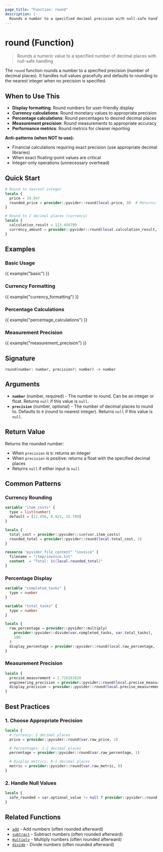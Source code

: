 ```yaml
---
page_title: "Function: round"
description: |-
  Rounds a number to a specified decimal precision with null-safe handling
---
```


# round (Function)

> Rounds a numeric value to a specified number of decimal places with null-safe handling

The `round` function rounds a number to a specified precision (number of decimal places). It handles null values gracefully and defaults to rounding to the nearest integer when no precision is specified.

## When to Use This

- **Display formatting**: Round numbers for user-friendly display
- **Currency calculations**: Round monetary values to appropriate precision
- **Percentage calculations**: Round percentages to desired decimal places
- **Measurement precision**: Round measurements to appropriate accuracy
- **Performance metrics**: Round metrics for cleaner reporting

**Anti-patterns (when NOT to use):**
- Financial calculations requiring exact precision (use appropriate decimal libraries)
- When exact floating-point values are critical
- Integer-only operations (unnecessary overhead)

## Quick Start

```terraform
# Round to nearest integer
locals {
  price = 19.847
  rounded_price = provider::pyvider::round(local.price, 0)  # Returns: 20
}

# Round to 2 decimal places (currency)
locals {
  calculation_result = 123.456789
  currency_amount = provider::pyvider::round(local.calculation_result, 2)  # Returns: 123.46
}
```

## Examples

### Basic Usage

{{ example("basic") }}

### Currency Formatting

{{ example("currency_formatting") }}

### Percentage Calculations

{{ example("percentage_calculations") }}

### Measurement Precision

{{ example("measurement_precision") }}

## Signature

`round(number: number, precision?: number) -> number`

## Arguments

- **`number`** (number, required) - The number to round. Can be an integer or float. Returns `null` if this value is `null`.
- **`precision`** (number, optional) - The number of decimal places to round to. Defaults to `0` (round to nearest integer). Returns `null` if this value is `null`.

## Return Value

Returns the rounded number:
- When `precision` is `0`: returns an integer
- When `precision` is positive: returns a float with the specified decimal places
- Returns `null` if either input is `null`

## Common Patterns

### Currency Rounding
```terraform
variable "item_costs" {
  type = list(number)
  default = [12.456, 8.923, 15.789]
}

locals {
  total_cost = provider::pyvider::sum(var.item_costs)
  rounded_total = provider::pyvider::round(local.total_cost, 2)
}

resource "pyvider_file_content" "invoice" {
  filename = "/tmp/invoice.txt"
  content  = "Total: $${local.rounded_total}"
}
```

### Percentage Display
```terraform
variable "completed_tasks" {
  type = number
}

variable "total_tasks" {
  type = number
}

locals {
  raw_percentage = provider::pyvider::multiply(
    provider::pyvider::divide(var.completed_tasks, var.total_tasks),
    100
  )
  display_percentage = provider::pyvider::round(local.raw_percentage, 1)
}
```

### Measurement Precision
```terraform
locals {
  precise_measurement = 2.718281828
  engineering_precision = provider::pyvider::round(local.precise_measurement, 3)  # 2.718
  display_precision = provider::pyvider::round(local.precise_measurement, 1)      # 2.7
}
```

## Best Practices

### 1. Choose Appropriate Precision
```terraform
locals {
  # Currency: 2 decimal places
  price = provider::pyvider::round(var.raw_price, 2)

  # Percentages: 1-2 decimal places
  percentage = provider::pyvider::round(var.raw_percentage, 1)

  # Display metrics: 0-1 decimal places
  metric = provider::pyvider::round(var.raw_metric, 0)
}
```

### 2. Handle Null Values
```terraform
locals {
  safe_rounded = var.optional_value != null ? provider::pyvider::round(var.optional_value, 2) : null
}
```

## Related Functions

- [`add`](./add.md) - Add numbers (often rounded afterward)
- [`subtract`](./subtract.md) - Subtract numbers (often rounded afterward)
- [`multiply`](./multiply.md) - Multiply numbers (often rounded afterward)
- [`divide`](./divide.md) - Divide numbers (often rounded afterward)
